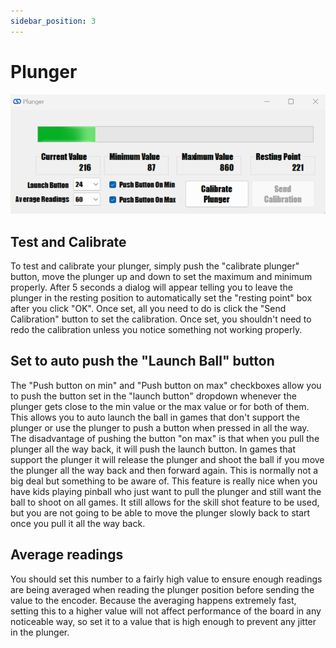 ```yaml
---
sidebar_position: 3
---
```


# Plunger

![image](./img/plunger.png)

## Test and Calibrate

To test and calibrate your plunger, simply push the "calibrate plunger" button, move the plunger up and down to set the maximum and minimum properly. After 5 seconds a dialog will appear telling you to leave the plunger in the resting position to automatically set the "resting point" box after you click "OK". Once set, all you need to do is click the "Send Calibration" button to set the calibration. Once set, you shouldn't need to redo the calibration unless you notice something not working properly.

## Set to auto push the "Launch Ball" button

The "Push button on min" and "Push button on max" checkboxes allow you to push the button set in the "launch button" dropdown whenever the plunger gets close to the min value or the max value or for both of them. This allows you to auto launch the ball in games that don't support the plunger or use the plunger to push a button when pressed in all the way. The disadvantage of pushing the button "on max" is that when you pull the plunger all the way back, it will push the launch button. In games that support the plunger it will release the plunger and shoot the ball if you move the plunger all the way back and then forward again. This is normally not a big deal but something to be aware of. This feature is really nice when you have kids playing pinball who just want to pull the plunger and still want the ball to shoot on all games. It still allows for the skill shot feature to be used, but you are not going to be able to move the plunger slowly back to start once you pull it all the way back.

## Average readings

You should set this number to a fairly high value to ensure enough readings are being averaged when reading the plunger position before sending the value to the encoder. Because the averaging happens extremely fast, setting this to a higher value will not affect performance of the board in any noticeable way, so set it to a value that is high enough to prevent any jitter in the plunger.